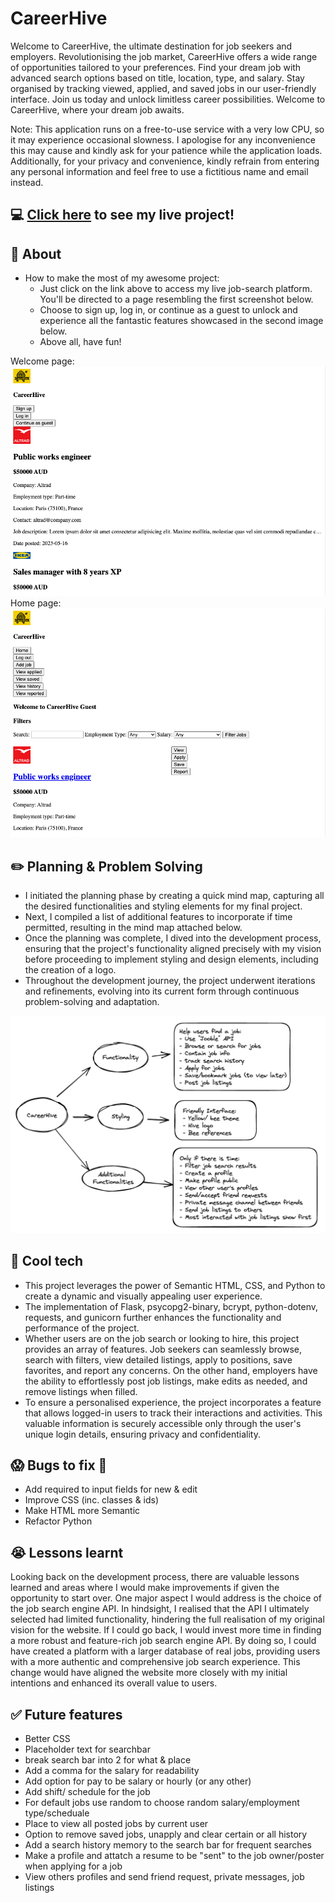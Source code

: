 # CareerHive
Welcome to CareerHive, the ultimate destination for job seekers and employers. Revolutionising the job market, CareerHive offers a wide range of opportunities tailored to your preferences. Find your dream job with advanced search options based on title, location, type, and salary. Stay organised by tracking viewed, applied, and saved jobs in our user-friendly interface. Join us today and unlock limitless career possibilities. Welcome to CareerHive, where your dream job awaits.

Note: This application runs on a free-to-use service with a very low CPU, so it may experience occasional slowness. I apologise for any inconvenience this may cause and kindly ask for your patience while the application loads.
Additionally, for your privacy and convenience, kindly refrain from entering any personal information and feel free to use a fictitious name and email instead.

## :computer: [Click here](https://careerhive-6o23.onrender.com) to see my live project!

## :page_facing_up: About
- How to make the most of my awesome project:
    - Just click on the link above to access my live job-search platform. You'll be directed to a page resembling the first screenshot below.
    - Choose to sign up, log in, or continue as a guest to unlock and experience all the fantastic features showcased in the second image below.
    - Above all, have fun!

Welcome page: ![screenshot of welcome page](static/images/README_images/Screenshot%202023-05-16%20at%2010.45.55%20am.png)
Home page: ![screenshot of home page](static/images/README_images/Screenshot%202023-05-16%20at%2010.46.08%20am.png)


## :pencil2: Planning & Problem Solving
- I initiated the planning phase by creating a quick mind map, capturing all the desired functionalities and styling elements for my final project.
- Next, I compiled a list of additional features to incorporate if time permitted, resulting in the mind map attached below.
- Once the planning was complete, I dived into the development process, ensuring that the project's functionality aligned precisely with my vision before proceeding to implement styling and design elements, including the creation of a logo.
- Throughout the development journey, the project underwent iterations and refinements, evolving into its current form through continuous problem-solving and adaptation.

![Wireframing](static/images/README_images/Screenshot%202023-05-16%20at%2010.58.04%20am.png)

## :rocket: Cool tech
- This project leverages the power of Semantic HTML, CSS, and Python to create a dynamic and visually appealing user experience.
- The implementation of Flask, psycopg2-binary, bcrypt, python-dotenv, requests, and gunicorn further enhances the functionality and performance of the project.
- Whether users are on the job search or looking to hire, this project provides an array of features. Job seekers can seamlessly browse, search with filters, view detailed listings, apply to positions, save favorites, and report any concerns. On the other hand, employers have the ability to effortlessly post job listings, make edits as needed, and remove listings when filled.
- To ensure a personalised experience, the project incorporates a feature that allows logged-in users to track their interactions and activities. This valuable information is securely accessible only through the user's unique login details, ensuring privacy and confidentiality.

## :scream: Bugs to fix :poop:
- Add required to input fields for new & edit
- Improve CSS (inc. classes & ids)
- Make HTML more Semantic 
- Refactor Python 

## :sob: Lessons learnt
Looking back on the development process, there are valuable lessons learned and areas where I would make improvements if given the opportunity to start over. One major aspect I would address is the choice of the job search engine API. In hindsight, I realised that the API I ultimately selected had limited functionality, hindering the full realisation of my original vision for the website. If I could go back, I would invest more time in finding a more robust and feature-rich job search engine API. By doing so, I could have created a platform with a larger database of real jobs, providing users with a more authentic and comprehensive job search experience. This change would have aligned the website more closely with my initial intentions and enhanced its overall value to users.

## :white_check_mark: Future features
- Better CSS
- Placeholder text for searchbar
- break search bar into 2 for what & place 
- Add a comma for the salary for readability
- Add option for pay to be salary or hourly (or any other)
- Add shift/ schedule for the job
- For default jobs use random to choose random salary/employment type/scheduale
- Place to view all posted jobs by current user
- Option to remove saved jobs, unapply and clear certain or all history
- Add a search history memory to the search bar for frequent searches
- Make a profile and attatch a resume to be "sent" to the job owner/poster when applying for a job
- View others profiles and send friend request, private messages, job listings